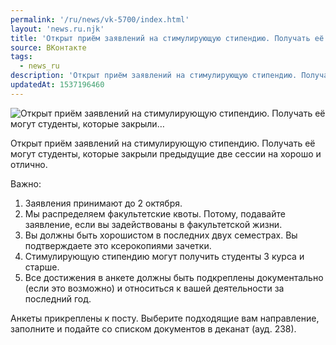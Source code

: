 ```yaml
---
permalink: '/ru/news/vk-5700/index.html'
layout: 'news.ru.njk'
title: 'Открыт приём заявлений на стимулирующую стипендию. Получать её могут студенты, которые закрыли'
source: ВКонтакте
tags:
  - news_ru
description: 'Открыт приём заявлений на стимулирующую стипендию. Получать её могут студенты, которые закрыли…'
updatedAt: 1537196460
---
```

![Открыт приём заявлений на стимулирующую стипендию. Получать её могут студенты, которые закрыли…](https://sun9-75.userapi.com/impf/c849120/v849120202/7740b/N4XdwV8-Zlw.jpg?size=1280x800&quality=96&sign=c889fd9990abadf7f5a0bb87d6d23e29&c_uniq_tag=hKNHRpV4VjB6g7pMTdpTOd-lI-nfAKa6ibh2CJ9H1n0&type=album)

Открыт приём заявлений на стимулирующую стипендию. Получать её могут студенты, которые закрыли предыдущие две сессии на хорошо и отлично.

Важно:
1. Заявления принимают до 2 октября.
2. Мы распределяем факультетские квоты. Потому, подавайте заявление, если вы задействованы в факультетской жизни.
3. Вы должны быть хорошистом в последних двух семестрах. Вы подтверждаете это ксерокопиями зачетки.
4. Стимулирующую стипендию могут получить студенты 3 курса и старше.
5. Все достижения в анкете должны быть подкреплены документально (если это возможно) и относиться к вашей деятельности за последний год.

Анкеты прикреплены к посту. Выберите подходящие вам направление, заполните и подайте со списком документов в деканат (ауд. 238).
